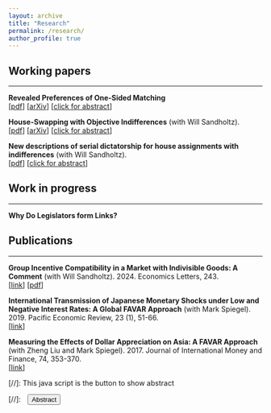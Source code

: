 ```yaml
---
layout: archive
title: "Research"
permalink: /research/
author_profile: true
---
```


## Working papers
---

**Revealed Preferences of One-Sided Matching**
<br>[[pdf](files/Tai_RevPrefOneSidedMatching.pdf)] 
[[arXiv](https://arxiv.org/abs/2210.14388)] 
[<a href="#/" onclick="visib('RevPref')">click for abstract</a>]

<div id="RevPref" style="display: none; text-align: justify; line-height: 1.2">
	This paper studies the testable implications of the core in an exchange economy when agents' preferences are unknown. Through a revealed preferences perspective, I build a model in which the core is testable. The setting a pure exchange economy with indivisible goods and unit demand. The key identifying assumption is that agents' preferences are solely determined by observable characteristics. The setting and assumption allow me to build on earlier results and obtain if and only if conditions for rationalizability of the observed allocation. These conditions are meaningful, intuitive, and tractable. Further, the results formally link together the core, competitive equilibrium, and Afriat's theorem. I also develop a method to estimate utility parameters from repeated observations of exchange economies; the setting is akin to Fox (2010). The allocation being in the core implies necessary moment inequalities, which I use to obtain partial identification.
<br><br/></div>

**House-Swapping with Objective Indifferences** (with Will Sandholtz).
<br>[[pdf](files/Tai_HouseSwapwObjIndiff.pdf)] 
[[arXiv](https://arxiv.org/abs/2306.09529)]
[<a href="#/" onclick="visib('ObjInd')">click for abstract</a>]

<div id="ObjInd" style="display: none; text-align: justify; line-height: 1.2">
	We study the classic house-swapping problem of Shapley and Scarf (1974) in a setting where agents may have "objective" indifferences, i.e., indifferences that are shared by all agents. In other words, if any one agent is indifferent between two houses, then all agents are indifferent between those two houses. The most direct interpretation is the presence of multiple copies of the same object. Our setting is a special case of the house-swapping problem with general indifferences. We derive a simple, easily interpretable algorithm that produces the unique strict core allocation of the house-swapping market, if it exists. Our algorithm runs in square-polynomial time, an improvement over the cubed time methods for the more general problem. 
<br><br/></div>


**New descriptions of serial dictatorship for house assignments with indifferences** (with Will Sandholtz).
<br>[[pdf](files/Tai_SD_with_Indifferences.pdf)] 
[<a href="#/" onclick="visib('SDIndiff')">click for abstract</a>]

<div id="SDIndiff" style="display: none; text-align: justify; line-height: 1.2">
	Serial dictatorship (SD) is often used to allocate indivisible objects to participants. However, when participants may be indifferent between objects, the usual implementation is not Pareto efficient. We note the correct implementation of SD, which acts on social outcomes (allocations). We also note two other descriptions of the same mechanism, which do not require participants to choose between social outcomes.
<br><br/></div>


## Work in progress
---

**Why Do Legislators form Links?**




## Publications
---
**Group Incentive Compatibility in a Market with Indivisible Goods: A Comment** (with Will Sandholtz). 2024. Economics Letters, 243.
<br>[[link](https://doi.org/10.1016/j.econlet.2024.111938)] [[pdf](files/Tai_TTCGroupStratProof.pdf)]

**International Transmission of Japanese Monetary Shocks under Low and Negative Interest Rates: A Global FAVAR Approach** (with Mark Spiegel). 2019. Pacific Economic Review, 23 (1), 51-66.
<br>[[link](https://onlinelibrary.wiley.com/doi/10.1111/1468-0106.12252)]

**Measuring the Effects of Dollar Appreciation on Asia: A FAVAR Approach** (with Zheng Liu and Mark Spiegel). 2017. Journal of International Money and Finance, 74, 353-370. <br>[[link](https://www.sciencedirect.com/science/article/abs/pii/S0261560617300451?via%3Dihub)]




[//]: This java script is the button to show abstract
 <script>
  function visib(id) {
   var x = document.getElementById(id);
   if (x.style.display === "block") {
     x.style.display = "none";
   } else {
     x.style.display = "block";
   }
 }
 </script>

 [//]:&emsp;<button onclick="visib('polariz')" class="btn btn--inverse btn--small">Abstract</button>


